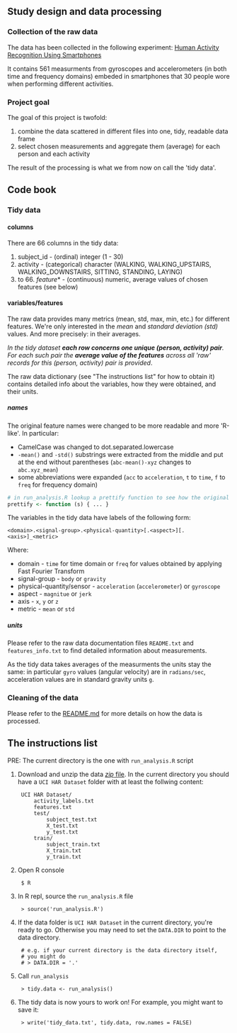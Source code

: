 Study design and data processing
--------------------------------

### Collection of the raw data

The data has been collected in the following experiment: [Human Activity Recognition Using Smartphones](http://archive.ics.uci.edu/ml/datasets/Human+Activity+Recognition+Using+Smartphones)

It contains 561 measurments from gyroscopes and accelerometers (in both time and frequency domains) embeded
in smartphones that 30 people wore when performing different activities.

### Project goal

The goal of this project is twofold:

1. combine the data scattered in different files into one, tidy, readable data frame
2. select chosen measurements and aggregate them (average) for each person and each activity

The result of the processing is what we from now on call the 'tidy data'.

Code book
---------

### Tidy data

#### columns

There are 66 columns in the tidy data:

1. subject_id - (ordinal) integer (1 - 30)
2. activity - (categorical) character (WALKING, WALKING_UPSTAIRS, WALKING_DOWNSTAIRS, SITTING, STANDING, LAYING)
3. to 66. _feature_* - (continuous) numeric, average values of chosen features (see below)

#### variables/features

The raw data provides many metrics (mean, std, max, min, etc.) for different features.
We're only interested in the _mean_ and _standard deviation (std)_ values.
And more precisely: in their averages.

_In the tidy dataset **each row concerns one unique (person, activity) pair**. For each such pair the
**average value of the features** across all 'raw' records for this (person, activity) pair is provided_.

The raw data dictionary (see "The instructions list" for how to obtain it) contains detailed info
about the variables, how they were obtained, and their units. 


##### names

The original feature names were changed to be more readable and more 'R-like'. In particular:

- CamelCase was changed to dot.separated.lowercase
- `-mean()` and `-std()` substrings were extracted from the middle and put at the end without parentheses (`abc-mean()-xyz` changes to `abc.xyz_mean`)
- some abbreviations were expanded (`acc` to `acceleration`, `t` to `time`, `f` to `freq` for frequency domain)

```R
# in run_analysis.R lookup a prettify function to see how the original feature names are transformed
prettify <- function (s) { ... }
```

The variables in the tidy data have labels of the following form:

    <domain>.<signal-group>.<physical-quantity>[.<aspect>][.<axis>]_<metric>

Where:

- domain - `time` for time domain or `freq` for values obtained by applying Fast Fourier Transform
- signal-group - `body` or `gravity`
- physical-quantity/sensor - `acceleration` (`accelerometer`) or `gyroscope` 
- aspect - `magnitue` or `jerk`
- axis - `x`, `y` or `z`
- metric - `mean` or `std`

##### units

Please refer to the raw data documentation files `README.txt` and `features_info.txt` to find detailed
information about measurements.

As the tidy data takes averages of the measurments the units stay the same:
in particular `gyro` values (angular velocity) are in `radians/sec`,
acceleration values are in standard gravity units `g`.


### Cleaning of the data

Please refer to the [README.md](README.md) for more details on how the data is processed.

The instructions list
---------------------

PRE: The current directory is the one with `run_analysis.R` script

1. Download and unzip the data [_zip_ file](https://d396qusza40orc.cloudfront.net/getdata%2Fprojectfiles%2FUCI%20HAR%20Dataset.zip).
In the current directory you should have a `UCI HAR Dataset` folder
with at least the follwing content:

        UCI HAR Dataset/
            activity_labels.txt
            features.txt
            test/
                subject_test.txt
                X_test.txt
                y_test.txt
            train/
                subject_train.txt
                X_train.txt
                y_train.txt

2. Open R console

        $ R

3. In R repl, source the `run_analysis.R` file

        > source('run_analysis.R')

4. If the data folder is `UCI HAR Dataset` in the current directory, you're
ready to go. Otherwise you may need to set the `DATA.DIR` to point to
the data directory.

        # e.g. if your current directory is the data directory itself,
        # you might do
        # > DATA.DIR = '.'

5. Call `run_analysis`

        > tidy.data <- run_analysis()

6. The tidy data is now yours to work on! For example, you might want to
save it:

        > write('tidy_data.txt', tidy.data, row.names = FALSE)

